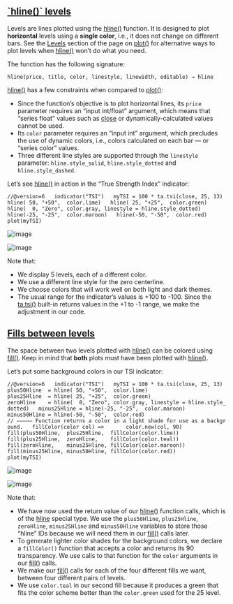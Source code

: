 ## [\`hline()\` levels](https://www.tradingview.com/pine-script-docs/concepts/levels/#hline-levels)

Levels are lines plotted using the [hline()](https://www.tradingview.com/pine-script-reference/v6/#fun_hline) function. It is designed to plot **horizontal** levels using a **single color**, i.e., it does not change on different bars. See the [Levels](https://www.tradingview.com/pine-script-docs/concepts/plots/#levels) section of the page on [plot()](https://www.tradingview.com/pine-script-reference/v6/#plot) for alternative ways to plot levels when [hline()](https://www.tradingview.com/pine-script-reference/v6/#fun_hline) won’t do what you need.

The function has the following signature:

```
hline(price, title, color, linestyle, linewidth, editable) → hline
```

[hline()](https://www.tradingview.com/pine-script-reference/v6/#fun_hline) has a few constraints when compared to [plot()](https://www.tradingview.com/pine-script-reference/v6/#fun_plot):

-   Since the function’s objective is to plot horizontal lines, its `price` parameter requires an “input int/float” argument, which means that “series float” values such as [close](https://www.tradingview.com/pine-script-reference/v6/#var_close) or dynamically-calculated values cannot be used.
-   Its `color` parameter requires an “input int” argument, which precludes the use of dynamic colors, i.e., colors calculated on each bar — or “series color” values.
-   Three different line styles are supported through the `linestyle` parameter: `hline.style_solid`, `hline.style_dotted` and `hline.style_dashed`.

Let’s see [hline()](https://www.tradingview.com/pine-script-reference/v6/#fun_hline) in action in the “True Strength Index” indicator:

`//@version=6   indicator("TSI")   myTSI = 100 * ta.tsi(close, 25, 13)      hline( 50, "+50",  color.lime)   hline( 25, "+25",  color.green)   hline(  0, "Zero", color.gray, linestyle = hline.style_dotted)   hline(-25, "-25",  color.maroon)   hline(-50, "-50",  color.red)      plot(myTSI)   `

![image](https://www.tradingview.com/pine-script-docs/_astro/Levels-HlineLevels-01.DkWkzgaN_R6tzp.webp)

![image](https://www.tradingview.com/pine-script-docs/_astro/Levels-HlineLevels-02.rezExM6T_1CI5EH.webp)

Note that:

-   We display 5 levels, each of a different color.
-   We use a different line style for the zero centerline.
-   We choose colors that will work well on both light and dark themes.
-   The usual range for the indicator’s values is +100 to -100. Since the [ta.tsi()](https://www.tradingview.com/pine-script-reference/v6/#fun_ta%7Bdot%7Dtsi) built-in returns values in the +1 to -1 range, we make the adjustment in our code.

## [Fills between levels](https://www.tradingview.com/pine-script-docs/concepts/levels/#fills-between-levels)

The space between two levels plotted with [hline()](https://www.tradingview.com/pine-script-reference/v6/#fun_hline) can be colored using [fill()](https://www.tradingview.com/pine-script-reference/v6/#fun_fill). Keep in mind that **both** plots must have been plotted with [hline()](https://www.tradingview.com/pine-script-reference/v6/#fun_hline).

Let’s put some background colors in our TSI indicator:

`//@version=6   indicator("TSI")   myTSI = 100 * ta.tsi(close, 25, 13)      plus50Hline  = hline( 50, "+50",  color.lime)   plus25Hline  = hline( 25, "+25",  color.green)   zeroHline    = hline(  0, "Zero", color.gray, linestyle = hline.style_dotted)   minus25Hline = hline(-25, "-25",  color.maroon)   minus50Hline = hline(-50, "-50",  color.red)      // ————— Function returns a color in a light shade for use as a background.   fillColor(color col) =>       color.new(col, 90)      fill(plus50Hline,  plus25Hline,  fillColor(color.lime))   fill(plus25Hline,  zeroHline,    fillColor(color.teal))   fill(zeroHline,    minus25Hline, fillColor(color.maroon))   fill(minus25Hline, minus50Hline, fillColor(color.red))      plot(myTSI)   `

![image](https://www.tradingview.com/pine-script-docs/_astro/Levels-FillBetweenLevels-01.xe2ic_uc_Z2mX9Cm.webp)

![image](https://www.tradingview.com/pine-script-docs/_astro/Levels-FillBetweenLevels-02.CUTgokP3_Z2tYq6M.webp)

Note that:

-   We have now used the return value of our [hline()](https://www.tradingview.com/pine-script-reference/v6/#fun_hline) function calls, which is of the [hline](https://www.tradingview.com/pine-script-docs/language/type-system/#plot-and-hline) special type. We use the `plus50Hline`, `plus25Hline`, `zeroHline`, `minus25Hline` and `minus50Hline` variables to store those “hline” IDs because we will need them in our [fill()](https://www.tradingview.com/pine-script-reference/v6/#fun_fill) calls later.
-   To generate lighter color shades for the background colors, we declare a `fillColor()` function that accepts a color and returns its 90 transparency. We use calls to that function for the `color` arguments in our [fill()](https://www.tradingview.com/pine-script-reference/v6/#fun_fill) calls.
-   We make our [fill()](https://www.tradingview.com/pine-script-reference/v6/#fun_fill) calls for each of the four different fills we want, between four different pairs of levels.
-   We use `color.teal` in our second fill because it produces a green that fits the color scheme better than the `color.green` used for the 25 level.